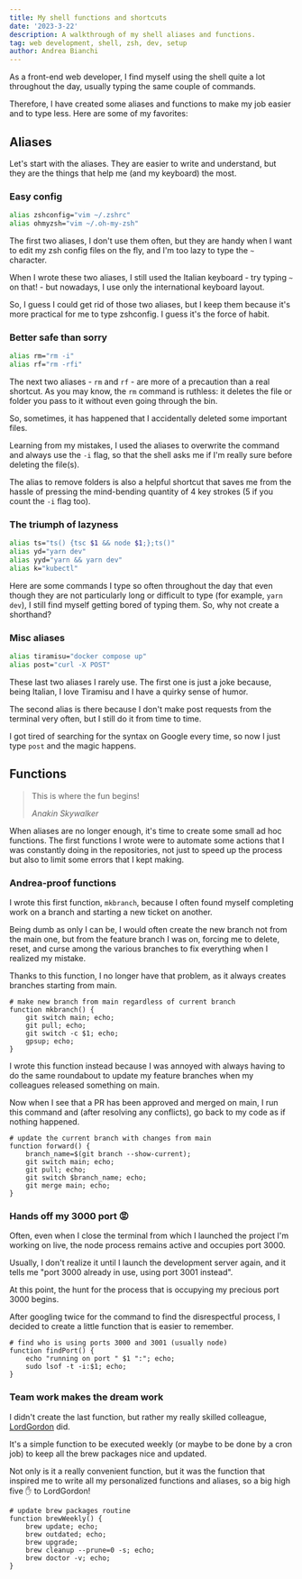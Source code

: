 ```yaml
---
title: My shell functions and shortcuts
date: '2023-3-22'
description: A walkthrough of my shell aliases and functions.
tag: web development, shell, zsh, dev, setup
author: Andrea Bianchi
---
```


As a front-end web developer, I find myself using the shell quite a lot throughout the day, usually typing the same couple of commands.

Therefore, I have created some aliases and functions to make my job easier and to type less. Here are some of my favorites:

## Aliases

Let's start with the aliases. They are easier to write and understand, but they are the things that help me (and my keyboard) the most.

### Easy config

```sh
alias zshconfig="vim ~/.zshrc"
alias ohmyzsh="vim ~/.oh-my-zsh"
```

The first two aliases, I don't use them often, but they are handy when I want to edit my zsh config files on the fly, and I'm too lazy to type the `~` character.

When I wrote these two aliases, I still used the Italian keyboard - try typing `~` on that! - but nowadays, I use only the international keyboard layout.

So, I guess I could get rid of those two aliases, but I keep them because it's more practical for me to type zshconfig. I guess it's the force of habit.

### Better safe than sorry

```sh
alias rm="rm -i"
alias rf="rm -rfi"
```

The next two aliases - `rm` and `rf` - are more of a precaution than a real shortcut. As you may know, the `rm` command is ruthless: it deletes the file or folder you pass to it without even going through the bin.

So, sometimes, it has happened that I accidentally deleted some important files.

Learning from my mistakes, I used the aliases to overwrite the command and always use the `-i` flag, so that the shell asks me if I'm really sure before deleting the file(s).

The alias to remove folders is also a helpful shortcut that saves me from the hassle of pressing the mind-bending quantity of 4 key strokes (5 if you count the `-i` flag too).

### The triumph of lazyness

```sh
alias ts="ts() {tsc $1 && node $1;};ts()"
alias yd="yarn dev"
alias yyd="yarn && yarn dev"
alias k="kubectl"
```

Here are some commands I type so often throughout the day that even though they are not particularly long or difficult to type (for example, `yarn dev`), I still find myself getting bored of typing them. So, why not create a shorthand?

### Misc aliases

```sh
alias tiramisu="docker compose up"
alias post="curl -X POST"
```

These last two aliases I rarely use. The first one is just a joke because, being Italian, I love Tiramisu and I have a quirky sense of humor.

The second alias is there because I don't make post requests from the terminal very often, but I still do it from time to time.

I got tired of searching for the syntax on Google every time, so now I just type `post` and the magic happens.

## Functions

> This is where the fun begins!
>
> _Anakin Skywalker_

When aliases are no longer enough, it's time to create some small ad hoc functions. The first functions I wrote were to automate some actions that I was constantly doing in the repositories, not just to speed up the process but also to limit some errors that I kept making.

### Andrea-proof functions

I wrote this first function, `mkbranch`, because I often found myself completing work on a branch and starting a new ticket on another.

Being dumb as only I can be, I would often create the new branch not from the main one, but from the feature branch I was on, forcing me to delete, reset, and curse among the various branches to fix everything when I realized my mistake.

Thanks to this function, I no longer have that problem, as it always creates branches starting from main.

```sh[class="line-numbers"]
# make new branch from main regardless of current branch
function mkbranch() {
    git switch main; echo;
    git pull; echo;
    git switch -c $1; echo;
    gpsup; echo;
}
```

I wrote this function instead because I was annoyed with always having to do the same roundabout to update my feature branches when my colleagues released something on main.

Now when I see that a PR has been approved and merged on main, I run this command and (after resolving any conflicts), go back to my code as if nothing happened.

```sh[class="line-numbers"]
# update the current branch with changes from main
function forward() {
    branch_name=$(git branch --show-current);
    git switch main; echo;
    git pull; echo;
    git switch $branch_name; echo;
    git merge main; echo;
}
```

### Hands off my 3000 port :rage:

Often, even when I close the terminal from which I launched the project I'm working on live, the node process remains active and occupies port 3000.

Usually, I don't realize it until I launch the development server again, and it tells me "port 3000 already in use, using port 3001 instead".

At this point, the hunt for the process that is occupying my precious port 3000 begins.

After googling twice for the command to find the disrespectful process, I decided to create a little function that is easier to remember.

```sh[class="line-numbers"]
# find who is using ports 3000 and 3001 (usually node)
function findPort() {
    echo "running on port " $1 ":"; echo;
    sudo lsof -t -i:$1; echo;
}
```

### Team work makes the dream work

I didn't create the last function, but rather my really skilled colleague, [LordGordon](https://github.com/lordgordon) did.

It's a simple function to be executed weekly (or maybe to be done by a cron job) to keep all the brew packages nice and updated.

Not only is it a really convenient function, but it was the function that inspired me to write all my personalized functions and aliases, so a big high five :hand: to LordGordon!

```sh[class="line-numbers"]
# update brew packages routine
function brewWeekly() {
    brew update; echo;
    brew outdated; echo;
    brew upgrade;
    brew cleanup --prune=0 -s; echo;
    brew doctor -v; echo;
}
```
